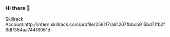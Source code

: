 ### Hi there 👋

<!--
**Sugathithyan/Sugathithyan** is a ✨ _special_ ✨ repository because its `README.md` (this file) appears on your GitHub profile.

Here are some ideas to get you started:

- 🔭 I’m currently working on ...
- 🌱 I’m currently learning ...
- 👯 I’m looking to collaborate on ...
- 🤔 I’m looking for help with ...
- 💬 Ask me about ...
- 📫 How to reach me: ...
- 😄 Pronouns: ...
- ⚡ Fun fact: ...
-->Skillrack Account:http://intern.skillrack.com/profile/258117/a81207fbbcb915bd71fb2f6dff364aa744f8061d
